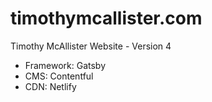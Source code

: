 # timothymcallister.com
Timothy McAllister Website - Version 4

- Framework: Gatsby
- CMS: Contentful
- CDN: Netlify
